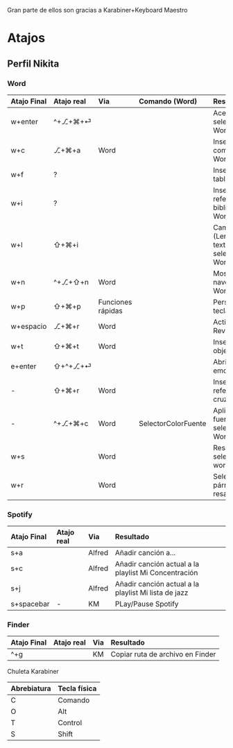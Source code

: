 ---
---

Gran parte de ellos son gracias a Karabiner+Keyboard Maestro

# Atajos

## Perfil Nikita

### Word

| Atajo Final | Atajo real | Via | Comando (Word) | Resultado |
| :--- | :--- | :--- | :--- | :--- |
| w+enter | ^+⎇+⌘+⏎ |  |  | Aceptar cambios seleccionados en Word |
| w+c | ⎇+⌘+a | Word |  | Insertar comentario en Word |
| w+f | ? |  |  | Insertar fila de tabla en Word |
| w+i | ? |  |  | Insertar referencia bibliográfica en Word |
| w+l | ⇧+⌘+i |  |  | Cambiar idioma \(Lenguaje\) del texto seleccionado en Word |
| w+n | ^+⎇+⇧+n | Word |  | Mostrar barra de navegación en Word |
| w+p | ⇧+⌘+p | Funciones rápidas |  | Personalizar teclado en Word |
| w+espacio | ⎇+⌘+r | Word |  | Activar/desactivar Revisión |
| w+t | ⇧+⌘+t | Word |  | Insertar título a objeto en Word |
| e+enter | ⇧+^+⎇+⏎ |  |  | Abrir paleta de emojis |
| - | ⇧+⌘+r | Word |  | Insertar referencia cruzada en Word |
| - | ^+⎇+⌘+c | Word | SelectorColorFuente | Aplica el color de fuente seleccionado en Word |
| w+s |  | Word |  | Resalta el texto seleccionado en word |
| w+r |  | Word |  | Selecciona el párrafo actual y lo resalta |

### Spotify

| Atajo Final | Atajo real | Via | Resultado |
| :--- | :--- | :--- | :--- |
| s+a |  | Alfred | Añadir canción a... |
| s+c |  | Alfred | Añadir canción actual a la playlist Mi Concentración |
| s+j |  | Alfred | Añadir canción actual a la playlist Mi lista de jazz |
| s+spacebar | - | KM | PLay/Pause Spotify |

### Finder

| Atajo Final | Atajo real | Via | Resultado |
| :--- | :--- | :--- | :--- |
| ^+g |  | KM | Copiar ruta de archivo en Finder |

Chuleta Karabiner

| Abrebiatura | Tecla física |
| :--- | :--- |
| C | Comando |
| O | Alt |
| T | Control |
| S | Shift |


